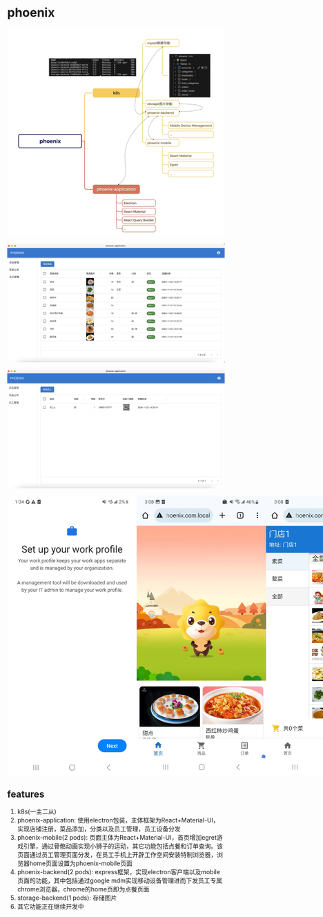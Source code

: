 # phoenix

![](.readme-resource/phoenix.jpeg)

![](.readme-resource/phoenix-application-1.png)

![](.readme-resource/phoenix-application-2.png)

<div style="display: flex; justify-content: space-evenly;">
    <img src=".readme-resource/phoenix-mobile-1.jpg" width="300" />
    <img src=".readme-resource/phoenix-mobile-2.jpg" width="300" />
    <img src=".readme-resource/phoenix-mobile-3.jpg" width="300" />
</div>

## features
1. k8s(一主二从)
2. phoenix-application: 使用electron包装，主体框架为React+Material-UI，实现店铺注册，菜品添加，分类以及员工管理，员工设备分发
3. phoenix-mobile(2 pods): 页面主体为React+Material-UI，首页增加egret游戏引擎，通过骨骼动画实现小狮子的运动，其它功能包括点餐和订单查询。该页面通过员工管理页面分发，在员工手机上开辟工作空间安装特制浏览器，浏览器home页面设置为phoenix-mobile页面
4. phoenix-backend(2 pods): express框架，实现electron客户端以及mobile页面的功能，其中包括通过google mdm实现移动设备管理进而下发员工专属chrome浏览器，chrome的home页即为点餐页面
5. storage-backend(1 pods): 存储图片
6. 其它功能正在继续开发中
